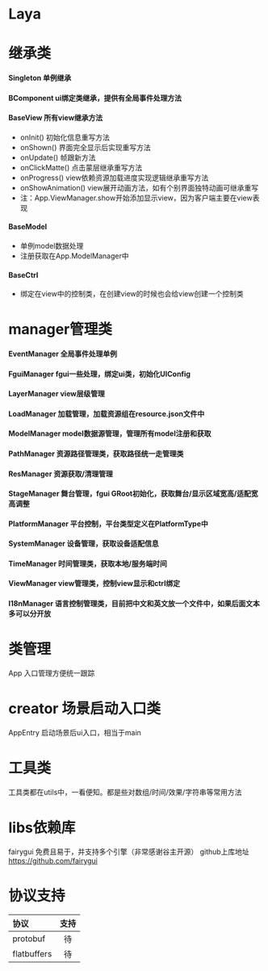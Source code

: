 # Laya

# 继承类
#### Singleton 单例继承
#### BComponent ui绑定类继承，提供有全局事件处理方法
#### BaseView 所有view继承方法
* onInit() 初始化信息重写方法
* onShown() 界面完全显示后实现重写方法
* onUpdate() 帧跟新方法
* onClickMatte() 点击蒙层继承重写方法
* onProgress() view依赖资源加载进度实现逻辑继承重写方法
* onShowAnimation() view展开动画方法，如有个别界面独特动画可继承重写
* 注：App.ViewManager.show开始添加显示view，因为客户端主要在view表现
#### BaseModel
* 单例model数据处理
* 注册获取在App.ModelManager中
#### BaseCtrl
* 绑定在view中的控制类，在创建view的时候也会给view创建一个控制类

# manager管理类
#### EventManager 全局事件处理单例
#### FguiManager fgui一些处理，绑定ui类，初始化UIConfig
#### LayerManager view层级管理
#### LoadManager 加载管理，加载资源组在resource.json文件中
#### ModelManager model数据源管理，管理所有model注册和获取
#### PathManager 资源路径管理类，获取路径统一走管理类
#### ResManager 资源获取/清理管理
#### StageManager 舞台管理，fgui GRoot初始化，获取舞台/显示区域宽高/适配宽高调整
#### PlatformManager 平台控制，平台类型定义在PlatformType中
#### SystemManager 设备管理，获取设备适配信息
#### TimeManager 时间管理类，获取本地/服务端时间
#### ViewManager view管理类，控制view显示和ctrl绑定
#### I18nManager 语言控制管理类，目前把中文和英文放一个文件中，如果后面文本多可以分开放

# 类管理
App 入口管理方便统一跟踪

# creator 场景启动入口类
AppEntry 启动场景后ui入口，相当于main

# 工具类
工具类都在utils中，一看便知。都是些对数组/时间/效果/字符串等常用方法

# libs依赖库
fairygui 免费且易于，并支持多个引擎（非常感谢谷主开源）
github上库地址 https://github.com/fairygui

# 协议支持
| 协议 | 支持  |
| :------------ |:---------------:|
| protobuf      |        待       |
| flatbuffers   |        待       |